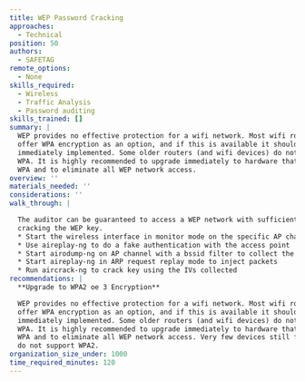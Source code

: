 ```yaml
---
title: WEP Password Cracking
approaches:
  - Technical
position: 50
authors:
  - SAFETAG
remote_options:
  - None
skills_required:
  - Wireless
  - Traffic Analysis
  - Password auditing
skills_trained: []
summary: |
  WEP provides no effective protection for a wifi network. Most wifi routers
  offer WPA encryption as an option, and if this is available it should be
  immediately implemented. Some older routers (and wifi devices) do not support
  WPA. It is highly recommended to upgrade immediately to hardware that supports
  WPA and to eliminate all WEP network access.
overview: ''
materials_needed: ''
considerations: ''
walk_through: |

  The auditor can be guaranteed to access a WEP network with sufficient time by
  cracking the WEP key.
  * Start the wireless interface in monitor mode on the specific AP channel
  * Use aireplay-ng to do a fake authentication with the access point
  * Start airodump-ng on AP channel with a bssid filter to collect the new unique IVs
  * Start aireplay-ng in ARP request replay mode to inject packets
  * Run aircrack-ng to crack key using the IVs collected
recommendations: |
  **Upgrade to WPA2 oe 3 Encryption**

  WEP provides no effective protection for a wifi network. Most wifi routers
  offer WPA encryption as an option, and if this is available it should be
  immediately implemented. Some older routers (and wifi devices) do not support
  WPA. It is highly recommended to upgrade immediately to hardware that supports
  WPA and to eliminate all WEP network access. Very few devices still functional
  do not support WPA2.
organization_size_under: 1000
time_required_minutes: 120
---
```

